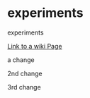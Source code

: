 experiments
===========

experiments

[Link to a wiki Page](../../wiki/Showing-an-animated-GIF-that-links-to-a-full-browser-Youtube-video)



a change

2nd change

3rd change
